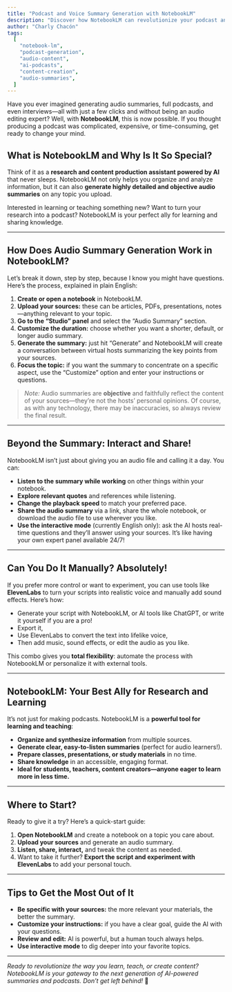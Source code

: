 ```yaml
---
title: "Podcast and Voice Summary Generation with NotebookLM"
description: "Discover how NotebookLM can revolutionize your podcast and audio summary creation process, from research to audio production."
author: "Charly Chacón"
tags:
  [
    "notebook-lm",
    "podcast-generation",
    "audio-content",
    "ai-podcasts",
    "content-creation",
    "audio-summaries",
  ]
---
```


Have you ever imagined generating audio summaries, full podcasts, and even interviews—all with just a few clicks and without being an audio editing expert? Well, with **NotebookLM**, this is now possible. If you thought producing a podcast was complicated, expensive, or time-consuming, get ready to change your mind.

## What is NotebookLM and Why Is It So Special?

Think of it as a **research and content production assistant powered by AI** that never sleeps. NotebookLM not only helps you organize and analyze information, but it can also **generate highly detailed and objective audio summaries** on any topic you upload.

Interested in learning or teaching something new? Want to turn your research into a podcast? NotebookLM is your perfect ally for learning and sharing knowledge.

---

## How Does Audio Summary Generation Work in NotebookLM?

Let’s break it down, step by step, because I know you might have questions. Here’s the process, explained in plain English:

1. **Create or open a notebook** in NotebookLM.
2. **Upload your sources:** these can be articles, PDFs, presentations, notes—anything relevant to your topic.
3. **Go to the “Studio” panel** and select the “Audio Summary” section.
4. **Customize the duration:** choose whether you want a shorter, default, or longer audio summary.
5. **Generate the summary:** just hit “Generate” and NotebookLM will create a conversation between virtual hosts summarizing the key points from your sources.
6. **Focus the topic:** if you want the summary to concentrate on a specific aspect, use the “Customize” option and enter your instructions or questions.

> _Note:_ Audio summaries are **objective** and faithfully reflect the content of your sources—they’re not the hosts’ personal opinions. Of course, as with any technology, there may be inaccuracies, so always review the final result.

---

## Beyond the Summary: Interact and Share!

NotebookLM isn’t just about giving you an audio file and calling it a day. You can:

- **Listen to the summary while working** on other things within your notebook.
- **Explore relevant quotes** and references while listening.
- **Change the playback speed** to match your preferred pace.
- **Share the audio summary** via a link, share the whole notebook, or download the audio file to use wherever you like.
- **Use the interactive mode** (currently English only): ask the AI hosts real-time questions and they’ll answer using your sources. It’s like having your own expert panel available 24/7!

---

## Can You Do It Manually? Absolutely!

If you prefer more control or want to experiment, you can use tools like **ElevenLabs** to turn your scripts into realistic voice and manually add sound effects. Here’s how:

- Generate your script with NotebookLM, or AI tools like ChatGPT, or write it yourself if you are a pro!
- Export it,
- Use ElevenLabs to convert the text into lifelike voice,
- Then add music, sound effects, or edit the audio as you like.

This combo gives you **total flexibility**: automate the process with NotebookLM or personalize it with external tools.

---

## NotebookLM: Your Best Ally for Research and Learning

It’s not just for making podcasts. NotebookLM is a **powerful tool for learning and teaching**:

- **Organize and synthesize information** from multiple sources.
- **Generate clear, easy-to-listen summaries** (perfect for audio learners!).
- **Prepare classes, presentations, or study materials** in no time.
- **Share knowledge** in an accessible, engaging format.
- **Ideal for students, teachers, content creators—anyone eager to learn more in less time.**

---

## Where to Start?

Ready to give it a try? Here’s a quick-start guide:

1. **Open NotebookLM** and create a notebook on a topic you care about.
2. **Upload your sources** and generate an audio summary.
3. **Listen, share, interact,** and tweak the content as needed.
4. Want to take it further? **Export the script and experiment with ElevenLabs** to add your personal touch.

---

## Tips to Get the Most Out of It

- **Be specific with your sources:** the more relevant your materials, the better the summary.
- **Customize your instructions:** if you have a clear goal, guide the AI with your questions.
- **Review and edit:** AI is powerful, but a human touch always helps.
- **Use interactive mode** to dig deeper into your favorite topics.


---

_Ready to revolutionize the way you learn, teach, or create content? NotebookLM is your gateway to the next generation of AI-powered summaries and podcasts. Don’t get left behind!_ 🚀
